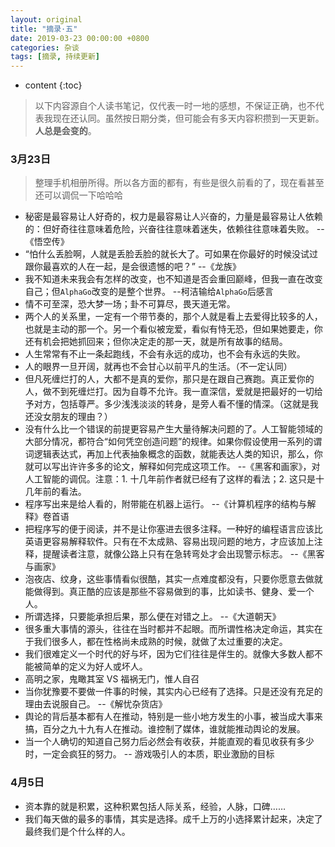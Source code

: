 ```yaml
---
layout: original
title: "摘录·五"
date: 2019-03-23 00:00:00 +0800 
categories: 杂谈
tags: [摘录, 持续更新]
---
```

* content
{:toc}

> 以下内容源自个人读书笔记，仅代表一时一地的感想，不保证正确，也不代表我现在还认同。虽然按日期分类，但可能会有多天内容积攒到一天更新。
<br> **人总是会变的**。

<!-- more -->

### 3月23日
> 整理手机相册所得。所以各方面的都有，有些是很久前看的了，现在看甚至还可以调侃一下哈哈哈
* 秘密是最容易让人好奇的，权力是最容易让人兴奋的，力量是最容易让人依赖的：但好奇往往意味着危险，兴奋往往意味着迷失，依赖往往意味着失败。 --《悟空传》
* “怕什么丢脸啊，人就是丢脸丢脸的就长大了。可如果在你最好的时候没试过跟你最喜欢的人在一起，是会很遗憾的吧？”  --《龙族》
* 我不知道未来我会有怎样的改变，也不知道是否会重回巅峰，但我一直在改变自己；但`AlphaGo`改变的是整个世界。  --柯洁输给`AlphaGo`后感言
* 情不可至深，恐大梦一场；卦不可算尽，畏天道无常。
* 两个人的关系里，一定有一个带节奏的，那个人就是看上去爱得比较多的人，也就是主动的那一个。另一个看似被宠爱，看似有恃无恐，但如果她要走，你还有机会把她抓回来；但你决定走的那一天，就是所有故事的结局。
* 人生常常有不止一条起跑线，不会有永远的成功，也不会有永远的失败。
* 人的眼界一旦开阔，就再也不会甘心以前平凡的生活。（不一定认同）
* 但凡死缠烂打的人，大都不是真的爱你，那只是在跟自己赛跑。真正爱你的人，做不到死缠烂打。因为自尊不允许。我一直深信，爱就是把最好的一切给予对方，包括尊严。多少浅浅淡淡的转身，是旁人看不懂的情深。（这就是我还没女朋友的理由？）
* 没有什么比一个错误的前提更容易产生大量待解决问题的了。人工智能领域的大部分情况，都符合“如何凭空创造问题”的规律。如果你假设使用一系列的谓词逻辑表达式，再加上代表抽象概念的函数，就能表达人类的知识，那么，你就可以写出许许多多的论文，解释如何完成这项工作。  --《黑客和画家》，对人工智能的调侃。注意：1. 十几年前作者就已经有了这样的看法；2. 这只是十几年前的看法。
* 程序写出来是给人看的，附带能在机器上运行。  --《计算机程序的结构与解释》卷首语
* 把程序写的便于阅读，并不是让你塞进去很多注释。一种好的编程语言应该比英语更容易解释软件。只有在不太成熟、容易出现问题的地方，才应该加上注释，提醒读者注意，就像公路上只有在急转弯处才会出现警示标志。  --《黑客与画家》
* 泡夜店、纹身，这些事情看似很酷，其实一点难度都没有，只要你愿意去做就能做得到。真正酷的应该是那些不容易做到的事，比如读书、健身、爱一个人。
* 所谓选择，只要能承担后果，那么便在对错之上。  --《大道朝天》
* 很多重大事情的源头，往往在当时都并不起眼。而所谓性格决定命运，其实在于我们很多人，都在性格尚未成熟的时候，就做了太过重要的决定。
* 我们很难定义一个时代的好与坏，因为它们往往是伴生的。就像大多数人都不能被简单的定义为好人或坏人。
* 高明之家，鬼瞰其室 VS 福祸无门，惟人自召
* 当你犹豫要不要做一件事的时候，其实内心已经有了选择。只是还没有充足的理由去说服自己。  --《解忧杂货店》
* 舆论的背后基本都有人在推动，特别是一些小地方发生的小事，被当成大事来搞，百分之九十九有人在推动。谁控制了媒体，谁就能推动舆论的发展。
* 当一个人确切的知道自己努力后必然会有收获，并能直观的看见收获有多少时，一定会疯狂的努力。  -- 游戏吸引人的本质，职业激励的目标

### 4月5日
* 资本靠的就是积累，这种积累包括人际关系，经验，人脉，口碑……
* 我们每天做的最多的事情，其实是选择。成千上万的小选择累计起来，决定了最终我们是个什么样的人。
